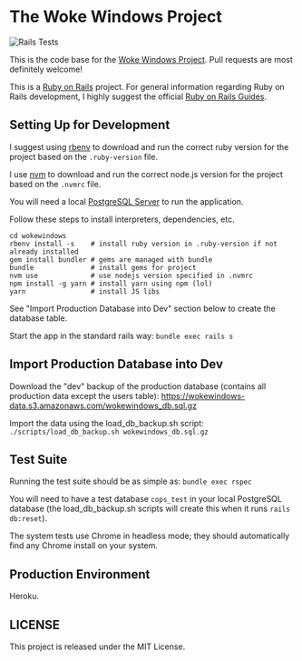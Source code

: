 # The Woke Windows Project

![Rails Tests](https://github.com/nstory/wokewindows/workflows/Rails%20Tests/badge.svg)

This is the code base for the [Woke Windows Project](https://www.wokewindows.org). Pull requests are most definitely welcome!

This is a [Ruby on Rails](https://rubyonrails.org/) project. For general information regarding Ruby on Rails development, I highly suggest the official [Ruby on Rails Guides](https://guides.rubyonrails.org/).

## Setting Up for Development
I suggest using [rbenv](https://github.com/rbenv/rbenv) to download and run the correct ruby version for the project based on the `.ruby-version` file.

I use [nvm](https://github.com/nvm-sh/nvm) to download and run the correct node.js version for the project based on the `.nvmrc` file.

You will need a local [PostgreSQL Server](https://www.postgresql.org/) to run the application.

Follow these steps to install interpreters, dependencies, etc.

```
cd wokewindows
rbenv install -s    # install ruby version in .ruby-version if not already installed
gem install bundler # gems are managed with bundle
bundle              # install gems for project
nvm use             # use nodejs version specified in .nvmrc
npm install -g yarn # install yarn using npm (lol)
yarn                # install JS libs
```

See "Import Production Database into Dev" section below to create the database table.

Start the app in the standard rails way: `bundle exec rails s`

## Import Production Database into Dev
Download the "dev" backup of the production database (contains all production data except the users table):
https://wokewindows-data.s3.amazonaws.com/wokewindows_db.sql.gz

Import the data using the load_db_backup.sh script:
`./scripts/load_db_backup.sh wokewindows_db.sql.gz`

## Test Suite
Running the test suite should be as simple as: `bundle exec rspec`

You will need to have a test database `cops_test` in your local PostgreSQL database (the load_db_backup.sh scripts will create this when it runs `rails db:reset`).

The system tests use Chrome in headless mode; they should automatically find any Chrome install on your system.

## Production Environment
Heroku.

## LICENSE
This project is released under the MIT License.
